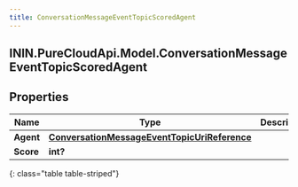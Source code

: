 ```yaml
---
title: ConversationMessageEventTopicScoredAgent
---
```

## ININ.PureCloudApi.Model.ConversationMessageEventTopicScoredAgent

## Properties

|Name | Type | Description | Notes|
|------------ | ------------- | ------------- | -------------|
| **Agent** | [**ConversationMessageEventTopicUriReference**](ConversationMessageEventTopicUriReference.html) |  | [optional] |
| **Score** | **int?** |  | [optional] |
{: class="table table-striped"}



